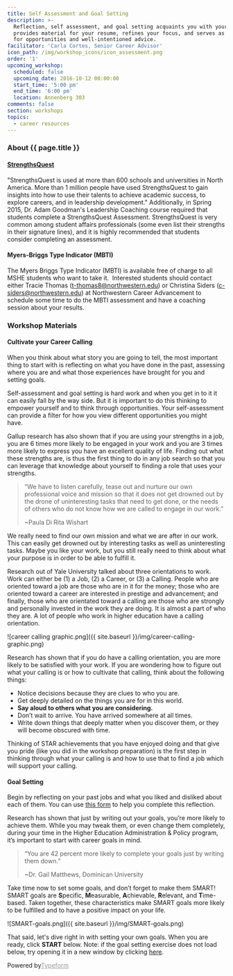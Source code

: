 ```yaml
---
title: Self Assessment and Goal Setting
description: >-
  Reflection, self assessment, and goal setting acquaints you with your value,
  provides material for your resume, refines your focus, and serves as a filter
  for opportunities and well-intentioned advice.
facilitator: 'Carla Cortes, Senior Career Advisor'
icon_path: /img/workshop_icons/icon_assessment.png
order: '1'
upcoming_workshop:
  scheduled: false
  upcoming_date: 2016-10-12 00:00:00
  start_time: '5:00 pm'
  end_time: '6:00 pm'
  location: Annenberg 303
comments: false
section: workshops
topics:
  - career resources
---
```



### About {{ page.title }}

#### []()[StrengthsQuest](http://www.strengthsquest.com/content/141728/index.aspx)

[]()"StrengthsQuest is used at more than 600 schools and universities in North America. More than 1 million people have used StrengthsQuest to gain insights into how to use their talents to achieve academic success, to explore careers, and in leadership development." Additionally, in Spring 2015, Dr. Adam Goodman's Leadership Coaching course required that students complete a StrengthsQuest Assessment. StrengthsQuest is very common among student affairs professionals (some even list their strengths in their signature lines), and it is highly recommended that students consider completing an assessment.

#### []()Myers-Briggs Type Indicator (MBTI)

The Myers Briggs Type Indicator (MBTI) is available free of charge to all MSHE students who want to take it.&nbsp; Interested students should contact either Tracie Thomas ([t-thomas8@northwestern.edu](mailto:t-thomas8@northwestern.edu)) or Christina Siders ([c-siders@northwestern.edu](mailto:c-siders@northwestern.edu)) at Northwestern Career Advancement to schedule some time to do the MBTI assessment and have a coaching session about your results.

### Workshop Materials

#### Cultivate your Career Calling

When you think about what story you are going to tell, the most important thing to start with is reflecting on what you have done in the past, assessing where you are and what those experiences have brought for you and setting goals.&nbsp;

Self-assessment and goal setting is hard work and when you get in to it it can easily fall by the way side. But it is important to do this thinking to empower yourself and to think through opportunities. Your self-assessment can provide a filter for how you view different opportunities you might have.&nbsp;

Gallup research has also shown that if you are using your strengths in a job, you are 6 times more likely to be engaged in your work and you are 3 times more likely to express you have an excellent quality of life. Finding out what these strengths are, is thus the first thing to do in any job search so that you can leverage that knowledge about yourself to finding a role that uses your strengths.

> “We have to listen carefully, tease out and nurture our own professional voice and mission so that it does not get drowned out by the drone of uninteresting tasks that need to get done, or the needs of others who do not know how we are called to engage in our work.”
>
>
> ~Paula Di Rita Wishart

We really need to find our own mission and what we are after in our work. This can easily get drowned out by interesting tasks as well as uninteresting tasks. Maybe you like your work, but you still really need to think about what your purpose is in order to be able to fulfill it.&nbsp;

Research out of Yale University talked about three orientations to work. Work can either be (1) a Job, (2) a Career, or (3) a Calling. People who are oriented toward a job are those who are in it for the money; those who are oriented toward a career are interested in prestige and advancement; and finally, those who are orientated toward a calling are those who are strongly and personally invested in the work they are doing. It is almost a part of who they are. A lot of people who work in higher education have a calling orientation.&nbsp;

![career calling graphic.png]({{ site.baseurl }}/img/career-calling-graphic.png)

Research has shown that if you do have a calling orientation, you are more likely to be satisfied with your work. If you are wondering how to figure out what your calling is or how to cultivate that calling, think about the following things:&nbsp;

* Notice decisions because they are clues to who you are.
* Get deeply detailed on the things you are for in this world.
* **Say aloud to others what you are considering.**
* Don’t wait to arrive. You have arrived somewhere at all times.
* Write down things that deeply matter when you discover them, or they will become obscured with time.

Thinking of STAR achievements that you have enjoyed doing and that give you pride (like you did in the workshop preparation) is the first step in thinking through what your calling is and how to use that to find a job which will support your calling.

#### Goal Setting

Begin by reflecting on your past jobs and what you liked and disliked about each of them. You can use [this form](https://northwestern.box.com/shared/static/43dx87eqnosx3syj1z9qe2cnneybbsjq.docx) to help you complete this reflection.&nbsp;

Research has shown that just by writing out your goals, you’re more likely to achieve them. While you may tweak them, or even change them completely, during your time in the Higher Education Administration & Policy program, it’s important to start with career goals in mind.&nbsp;

> “You are 42 percent more likely to complete your goals just by writing them down.”
>
>
> ~Dr. Gail Matthews, Dominican University

Take time now to set some goals, and don’t forget to make them SMART! SMART goals are&nbsp;**S**pecific, **M**easurable, **A**chievable, **R**elevant, and **T**ime-based. Taken together, these characteristics make SMART goals more likely to be fulfilled and to have a positive impact on your life.&nbsp;

![SMART-goals.png]({{ site.baseurl }}/img/SMART-goals.png)

That said, let's dive right in with setting your own goals. When you are ready, click **START** below. Note: if the goal setting exercise does not load below, try opening it in a new window by clicking [here](https://mshighered.typeform.com/to/C9zr5i).&nbsp; <!-- Change the width and height values to suit you best -->

<div class="typeform-widget" data-url="https://mshighered.typeform.com/to/C9zr5i" data-text="Goal Setting Worksheet" style="width:100%;height:500px;">Powered by<a style="color: #999" target="_blank" href="https://www.typeform.com/examples/?utm_campaign=C9zr5i&amp;utm_source=typeform.com-4800891-Basic&amp;utm_medium=typeform&amp;utm_content=typeform-embedded-poweredbytypeform&amp;utm_term=EN">Typeform</a></div>

<script>(function(){var qs,js,q,s,d=document,gi=d.getElementById,ce=d.createElement,gt=d.getElementsByTagName,id='typef_orm',b='https://s3-eu-west-1.amazonaws.com/share.typeform.com/';if(!gi.call(d,id)){js=ce.call(d,'script');js.id=id;js.src=b+'widget.js';q=gt.call(d,'script')[0];q.parentNode.insertBefore(js,q)}})()</script>